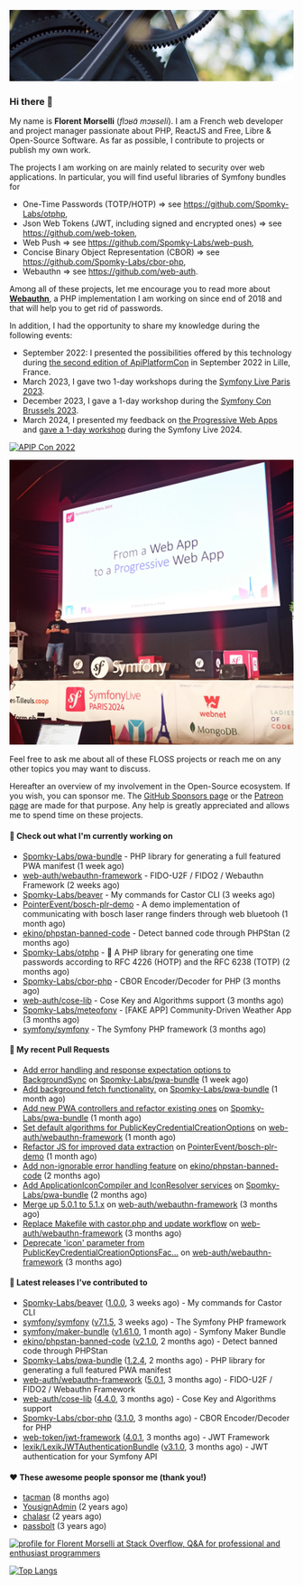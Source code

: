 ![Cover image](1.webp)

### Hi there 👋

My name is **Florent Morselli** (*flɔʁɑ̃ mɔʁseli*). I am a French web developer and project manager passionate about PHP, ReactJS and Free, Libre & Open-Source Software.
As far as possible, I contribute to projects or publish my own work.

The projects I am working on are mainly related to security over web applications. In particular, you will find useful libraries of Symfony bundles for
* One-Time Passwords (TOTP/HOTP) => see https://github.com/Spomky-Labs/otphp,
* Json Web Tokens (JWT, including signed and encrypted ones) => see https://github.com/web-token,
* Web Push => see https://github.com/Spomky-Labs/web-push,
* Concise Binary Object Representation (CBOR) => see https://github.com/Spomky-Labs/cbor-php,
* Webauthn => see https://github.com/web-auth.

Among all of these projects, let me encourage you to read more about [**Webauthn**](https://github.com/web-auth), a PHP implementation I am working on since end of 2018 and that will help you to get rid of passwords.

In addition, I had the opportunity to share my knowledge during the following events:

* September 2022: I presented the possibilities offered by this technology during [the second edition of ApiPlatformCon](https://youtu.be/Y2_0omg1CFk) in September 2022 in Lille, France.
* March 2023, I gave two 1-day workshops during the [Symfony Live Paris 2023](https://live.symfony.com/2023-paris/workshop/maximiser-la-securite-de-vos-applications-avec-le-bundle-security).
* December 2023, I gave a 1-day workshop during the [Symfony Con Brussels 2023](https://live.symfony.com/2023-brussels-con/workshop/road-to-safer-applications).
* March 2024, I presented my feedback on [the Progressive Web Apps](https://live.symfony.com/2024-paris/schedule/de-web-app-a-progressive-web-app) and [gave a 1-day workshop](https://live.symfony.com/2024-paris/workshop#securite-amelioree-et-webauthn-avec-symfony-2) during the Symfony Live 2024.

[![APIP Con 2022](https://user-images.githubusercontent.com/1091072/191684778-b9e26104-038d-45c2-a1b3-287233d15ecc.jpg)](https://api-platform.com/con/2022/conferences/webauthn-se-debarrasser-des-mots-de-passe-definitivement/)

[![Symfony Live 2024](Symfony%20Live%202024.png)](https://symfony.com/blog/symfonylive-paris-2024-from-web-app-to-progressive-web-app)


Feel free to ask me about all of these FLOSS projects or reach me on any other topics you may want to discuss.

Hereafter an overview of my involvement in the Open-Source ecosystem.
If you wish, you can sponsor me. The [GitHub Sponsors page](https://github.com/sponsors/Spomky/) or the [Patreon page](https://www.patreon.com/FlorentMorselli) are made for that purpose. Any help is greatly appreciated and allows me to spend time on these projects.

#### 👷 Check out what I'm currently working on

- [Spomky-Labs/pwa-bundle](https://github.com/Spomky-Labs/pwa-bundle) - PHP library for generating a full featured PWA manifest (1 week ago)
- [web-auth/webauthn-framework](https://github.com/web-auth/webauthn-framework) - FIDO-U2F / FIDO2 / Webauthn Framework (2 weeks ago)
- [Spomky-Labs/beaver](https://github.com/Spomky-Labs/beaver) - My commands for Castor CLI (3 weeks ago)
- [PointerEvent/bosch-plr-demo](https://github.com/PointerEvent/bosch-plr-demo) - A demo implementation of communicating with bosch laser range finders through web bluetooh (1 month ago)
- [ekino/phpstan-banned-code](https://github.com/ekino/phpstan-banned-code) - Detect banned code through PHPStan (2 months ago)
- [Spomky-Labs/otphp](https://github.com/Spomky-Labs/otphp) - :closed_lock_with_key: A PHP library for generating one time passwords according to RFC 4226 (HOTP) and the RFC 6238 (TOTP) (2 months ago)
- [Spomky-Labs/cbor-php](https://github.com/Spomky-Labs/cbor-php) - CBOR Encoder/Decoder for PHP (3 months ago)
- [web-auth/cose-lib](https://github.com/web-auth/cose-lib) - Cose Key and Algorithms support (3 months ago)
- [Spomky-Labs/meteofony](https://github.com/Spomky-Labs/meteofony) - [FAKE APP] Community-Driven Weather App (3 months ago)
- [symfony/symfony](https://github.com/symfony/symfony) - The Symfony PHP framework (3 months ago)

#### 🔨 My recent Pull Requests

- [Add error handling and response expectation options to BackgroundSync](https://github.com/Spomky-Labs/pwa-bundle/pull/242) on [Spomky-Labs/pwa-bundle](https://github.com/Spomky-Labs/pwa-bundle) (1 week ago)
- [Add background fetch functionality.](https://github.com/Spomky-Labs/pwa-bundle/pull/235) on [Spomky-Labs/pwa-bundle](https://github.com/Spomky-Labs/pwa-bundle) (1 month ago)
- [Add new PWA controllers and refactor existing ones](https://github.com/Spomky-Labs/pwa-bundle/pull/234) on [Spomky-Labs/pwa-bundle](https://github.com/Spomky-Labs/pwa-bundle) (1 month ago)
- [Set default algorithms for PublicKeyCredentialCreationOptions](https://github.com/web-auth/webauthn-framework/pull/647) on [web-auth/webauthn-framework](https://github.com/web-auth/webauthn-framework) (1 month ago)
- [Refactor JS for improved data extraction](https://github.com/PointerEvent/bosch-plr-demo/pull/1) on [PointerEvent/bosch-plr-demo](https://github.com/PointerEvent/bosch-plr-demo) (1 month ago)
- [Add non-ignorable error handling feature](https://github.com/ekino/phpstan-banned-code/pull/66) on [ekino/phpstan-banned-code](https://github.com/ekino/phpstan-banned-code) (2 months ago)
- [Add ApplicationIconCompiler and IconResolver services](https://github.com/Spomky-Labs/pwa-bundle/pull/224) on [Spomky-Labs/pwa-bundle](https://github.com/Spomky-Labs/pwa-bundle) (2 months ago)
- [Merge up 5.0.1 to 5.1.x](https://github.com/web-auth/webauthn-framework/pull/637) on [web-auth/webauthn-framework](https://github.com/web-auth/webauthn-framework) (3 months ago)
- [Replace Makefile with castor.php and update workflow](https://github.com/web-auth/webauthn-framework/pull/636) on [web-auth/webauthn-framework](https://github.com/web-auth/webauthn-framework) (3 months ago)
- [Deprecate &#39;icon&#39; parameter from PublicKeyCredentialCreationOptionsFac…](https://github.com/web-auth/webauthn-framework/pull/635) on [web-auth/webauthn-framework](https://github.com/web-auth/webauthn-framework) (3 months ago)

#### 🔭 Latest releases I've contributed to

- [Spomky-Labs/beaver](https://github.com/Spomky-Labs/beaver) ([1.0.0](https://github.com/Spomky-Labs/beaver/releases/tag/1.0.0), 3 weeks ago) - My commands for Castor CLI
- [symfony/symfony](https://github.com/symfony/symfony) ([v7.1.5](https://github.com/symfony/symfony/releases/tag/v7.1.5), 3 weeks ago) - The Symfony PHP framework
- [symfony/maker-bundle](https://github.com/symfony/maker-bundle) ([v1.61.0](https://github.com/symfony/maker-bundle/releases/tag/v1.61.0), 1 month ago) - Symfony Maker Bundle
- [ekino/phpstan-banned-code](https://github.com/ekino/phpstan-banned-code) ([v2.1.0](https://github.com/ekino/phpstan-banned-code/releases/tag/v2.1.0), 2 months ago) - Detect banned code through PHPStan
- [Spomky-Labs/pwa-bundle](https://github.com/Spomky-Labs/pwa-bundle) ([1.2.4](https://github.com/Spomky-Labs/pwa-bundle/releases/tag/1.2.4), 2 months ago) - PHP library for generating a full featured PWA manifest
- [web-auth/webauthn-framework](https://github.com/web-auth/webauthn-framework) ([5.0.1](https://github.com/web-auth/webauthn-framework/releases/tag/5.0.1), 3 months ago) - FIDO-U2F / FIDO2 / Webauthn Framework
- [web-auth/cose-lib](https://github.com/web-auth/cose-lib) ([4.4.0](https://github.com/web-auth/cose-lib/releases/tag/4.4.0), 3 months ago) - Cose Key and Algorithms support
- [Spomky-Labs/cbor-php](https://github.com/Spomky-Labs/cbor-php) ([3.1.0](https://github.com/Spomky-Labs/cbor-php/releases/tag/3.1.0), 3 months ago) - CBOR Encoder/Decoder for PHP
- [web-token/jwt-framework](https://github.com/web-token/jwt-framework) ([4.0.1](https://github.com/web-token/jwt-framework/releases/tag/4.0.1), 3 months ago) - JWT Framework
- [lexik/LexikJWTAuthenticationBundle](https://github.com/lexik/LexikJWTAuthenticationBundle) ([v3.1.0](https://github.com/lexik/LexikJWTAuthenticationBundle/releases/tag/v3.1.0), 3 months ago) - JWT authentication for your Symfony API

#### ❤️ These awesome people sponsor me (thank you!)

- [tacman](https://github.com/tacman) (8 months ago)
- [YousignAdmin](https://github.com/YousignAdmin) (2 years ago)
- [chalasr](https://github.com/chalasr) (2 years ago)
- [passbolt](https://github.com/passbolt) (3 years ago)

<a href="https://stackoverflow.com/users/2157818/florent-morselli"><img src="https://stackoverflow.com/users/flair/2157818.png" width="208" height="58" alt="profile for Florent Morselli at Stack Overflow, Q&amp;A for professional and enthusiast programmers" title="profile for Florent Morselli at Stack Overflow, Q&amp;A for professional and enthusiast programmers"></a>

[![Top Langs](https://wakatime.com/share/@Spomky/aa41d408-c524-4a5f-936d-0b9446698abd.svg)](https://wakatime.com/@Spomky)
